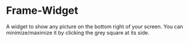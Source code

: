 # Frame-Widget
A widget to show any picture on the bottom right of your screen. You can minimize/maximize it by clicking the grey square at its side.
